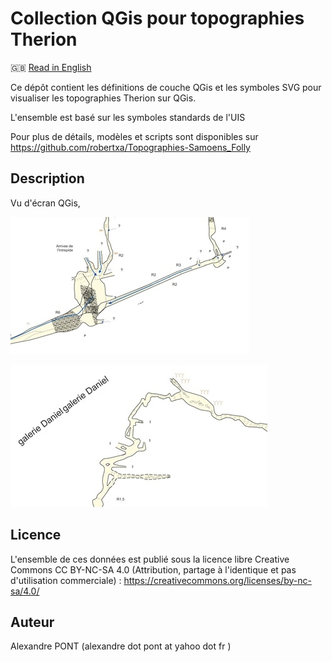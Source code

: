 Collection QGis pour topographies Therion
==========================================================================================================

🇬🇧 [Read in English](./README.en.md)

Ce dépôt contient les définitions de couche QGis et les symboles SVG pour visualiser les topographies Therion sur QGis.

L'ensemble est basé sur les symboles standards de l'UIS

Pour plus de détails, modèles et scripts sont disponibles sur https://github.com/robertxa/Topographies-Samoens_Folly


Description
-----------

Vu d'écran QGis, 

![Screenshot 1](./screenshot/screenshot_01.jpg)
  
![Screenshot 2](./screenshot/screenshot_02.jpg)


Licence
-------

L'ensemble de ces données est publié sous la licence libre Creative Commons CC BY-NC-SA 4.0 (Attribution, partage à l'identique et pas d'utilisation commerciale) :
https://creativecommons.org/licenses/by-nc-sa/4.0/


Auteur
------

Alexandre PONT (alexandre dot pont at yahoo dot fr )

